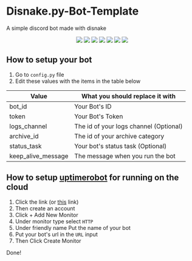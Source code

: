 # Disnake.py-Bot-Template
A simple discord bot made with disnake

<p align="center">
  <a href="//github.com/Ravost99/Disnake.py-Bot-Template/releases"><img src="https://img.shields.io/github/v/release/Ravost99/Disnake.py-Bot-Template"></a>
  <a href="//github.com/Ravost99/Disnake.py-Bot-Template/commits/main"><img src="https://img.shields.io/github/last-commit/Ravost99/Disnake.py-Bot-Template"></a>
  <a href="//github.com/Ravost99/Disnake.py-Bot-Template/stars"><img src="https://img.shields.io/github/stars/Ravost99/Disnake.py-Bot-Template?color=FFFF00"></a>
  <a href="//github.com/Ravost99/Disnake.py-Bot-Template/releases"><img src="https://img.shields.io/github/downloads/Ravost99/Disnake.py-Bot-Template/total"></a>
  <a href="//github.com/Ravost99/Disnake.py-Bot-Template/blob/main/LICENSE.md"><img src="https://img.shields.io/github/license/Ravost99/Disnake.py-Bot-Template"></a>
  <a href="//github.com/Ravost99/Disnake.py-Bot-Template"><img src="https://img.shields.io/github/languages/code-size/Ravost99/Disnake.py-Bot-Template"></a>
  <a href="//github.com/Ravost99/Disnake.py-Bot-Template/issues"><img src="https://img.shields.io/github/issues-raw/Ravost99/Disnake.py-Bot-Template"></a>
</p>

## How to setup your bot

1. Go to `config.py` file
2. Edit these values with the items in the table below

|Value|What you should replace it with|
|--|--|
|bot_id|Your Bot's ID|
|token|Your Bot's Token|
|logs_channel|The id of your logs channel (Optional)|
|archive_id|The id of your archive category|
|status_task|Your bot's status task (Optional)|
|keep_alive_message|The message when you run the bot|

## How to setup [uptimerobot](https://uptimerobot.com) for running on the cloud
1. Click the link (or [this](https://uptimerobot.com) link)
2. Then create an account
3. Click + Add New Monitor
4. Under monitor type select `HTTP`
5. Under friendly name Put the name of your bot
6. Put your bot's url in the `URL` input
7. Then Click Create Monitor

Done!